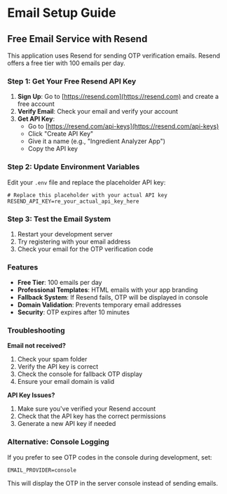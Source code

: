 # Email Setup Guide

## Free Email Service with Resend

This application uses Resend for sending OTP verification emails. Resend offers a free tier with 100 emails per day.

### Step 1: Get Your Free Resend API Key

1. **Sign Up**: Go to [https://resend.com](https://resend.com) and create a free account
2. **Verify Email**: Check your email and verify your account
3. **Get API Key**: 
   - Go to [https://resend.com/api-keys](https://resend.com/api-keys)
   - Click "Create API Key"
   - Give it a name (e.g., "Ingredient Analyzer App")
   - Copy the API key

### Step 2: Update Environment Variables

Edit your `.env` file and replace the placeholder API key:

```env
# Replace this placeholder with your actual API key
RESEND_API_KEY=re_your_actual_api_key_here
```

### Step 3: Test the Email System

1. Restart your development server
2. Try registering with your email address
3. Check your email for the OTP verification code

### Features

- **Free Tier**: 100 emails per day
- **Professional Templates**: HTML emails with your app branding
- **Fallback System**: If Resend fails, OTP will be displayed in console
- **Domain Validation**: Prevents temporary email addresses
- **Security**: OTP expires after 10 minutes

### Troubleshooting

**Email not received?**
1. Check your spam folder
2. Verify the API key is correct
3. Check the console for fallback OTP display
4. Ensure your email domain is valid

**API Key Issues?**
1. Make sure you've verified your Resend account
2. Check that the API key has the correct permissions
3. Generate a new API key if needed

### Alternative: Console Logging

If you prefer to see OTP codes in the console during development, set:

```env
EMAIL_PROVIDER=console
```

This will display the OTP in the server console instead of sending emails.